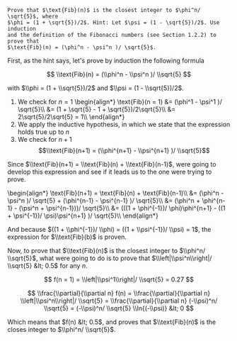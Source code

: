     Prove that $\text{Fib}(n)$ is the closest integer to $\phi^n/ \sqrt{5}$, where
    $\phi = (1 + \sqrt{5})/2$. Hint: Let $\psi = (1 - \sqrt{5})/2$. Use induction
    and the definition of the Fibonacci numbers (see Section 1.2.2) to prove that
    $\text{Fib}(n) = (\phi^n - \psi^n )/ \sqrt{5}$.

First, as the hint says, let's prove by induction the following formula

$$ \\text{Fib}(n) = (\\phi^n - \\psi^n )/ \\sqrt{5} $$

with $\\phi = (1 + \\sqrt{5})/2$ and $\\psi = (1 - \\sqrt{5})/2$.

1.  We check for $n = 1$ \\begin{align\*} \\text{Fib}(n = 1) &= (\\phi^1 - \\psi^1 )/ \\sqrt{5}\\\\ &= (1 + \\sqrt{5} - 1 + \\sqrt{5})/2\\sqrt{5}\\\\ &= 2\\sqrt{5}/2\\sqrt{5} = 1\\\\ \\end{align\*}
2.  We apply the inductive hypothesis, in which we state that the expression holds true up to $n$
3.  We check for $n + 1$ $$\\text{Fib}(n+1) = (\\phi^{n+1} - \\psi^{n+1} )/ \\sqrt{5}$$

Since $\\text{Fib}(n+1) = \\text{Fib}(n) + \\text{Fib}(n-1)$, were going to develop this expression and see if it leads us to the one were trying to prove.

\\begin{align\*} \\text{Fib}(n+1) = \\text{Fib}(n) + \\text{Fib}(n-1)\\\\ &= (\\phi^n - \\psi^n )/ \\sqrt{5} + (\\phi^{n-1} - \\psi^{n-1} )/ \\sqrt{5}\\\\ &= (\\phi^n + \\phi^{n-1} - (\\psi^n + \\psi^{n-1}))/ \\sqrt{5}\\\\ &= (((1 + \\phi^{-1})/ \\phi)\\phi^{n+1} - ((1 + \\psi^{-1})/ \\psi)\\psi^{n+1} )/ \\sqrt{5}\\\\ \\end{align\*}

And because $((1 + \\phi^{-1})/ \\phi) = ((1 + \\psi^{-1})/ \\psi) = 1$, the expression for $\\text{Fib}(b)$ is proven.

Now, to prove that $\\text{Fib}(n)$ is the closest integer to $\\phi^n/ \\sqrt{5}$, what were going to do is to prove that $\\left|\\psi^n\\right|/ \\sqrt{5} &lt; 0.5$ for any $n$.

$$ f(n = 1) = \\left|\\psi^1\\right|/ \\sqrt{5} = 0.27 $$

$$ \\frac{\\partial}{\\partial n} f(n) = \\frac{\\partial}{\\partial n} \\left|\\psi^n\\right|/ \\sqrt{5} = \\frac{\\partial}{\\partial n} (-\\psi)^n/ \\sqrt{5} = (-\\psi)^n/ \\sqrt{5} \\ln{(-\\psi)} &lt; 0 $$

Which means that $f(n) &lt; 0.5$, and proves that $\\text{Fib}(n)$ is the closes integer to $\\phi^n/ \\sqrt{5}$.

